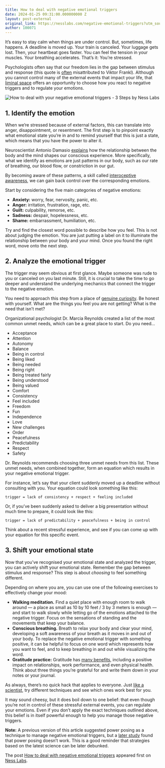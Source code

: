 ```yaml
---
title: How to deal with negative emotional triggers
date: 2024-01-25 09:31:00.000000000 Z
layout: post-external
original_link: https://nesslabs.com/negative-emotional-triggers?utm_source=rss&utm_medium=rss&utm_campaign=negative-emotional-triggers
author: 100071
---
```


It’s easy to stay calm when things are under control. But, sometimes, life happens. A deadline is moved up. Your train is canceled. Your luggage gets lost. Then, your heartbeat goes faster. You can feel the tension in your muscles. Your breathing accelerates. That’s it: You’re stressed.

Psychologists often say that our freedom lies in the gap between stimulus and response (this quote is [often](https://www.viktorfrankl.org/quote_stimulus.html) misattributed to Viktor Frankl). Although you cannot control many of the external events that impact your life, that [liminal space](https://nesslabs.com/liminal-creativity) offers an opportunity to choose how you react to negative triggers and to regulate your emotions.

![How to deal with your negative emotional triggers - 3 Steps by Ness Labs](https://nesslabs.com/wp-content/uploads/2024/01/negative-emotional-triggers-banner-1024x574.png)

## 1. Identify the emotion

When we’re stressed because of external factors, this can translate into anger, disappointment, or resentment. The first step is to pinpoint exactly what emotional state you’re in and to remind yourself that this is just a state, which means that you have the power to alter it.

Neuroscientist Antonio Damasio [explains](https://amzn.to/2GkMjrm) how the relationship between the body and the mind shapes our conscious experience. More specifically, what we identify as emotions are just patterns in our body, such as our rate of breathing, our blood flow, or constriction in our gut.

By becoming aware of these patterns, a skill called [interoceptive awareness](https://nesslabs.com/interoception), we can gain back control over the corresponding emotions.

Start by considering the five main categories of negative emotions:

- **Anxiety:** worry, fear, nervosity, panic, etc.
- **Anger:** irritation, frustration, rage, etc.
- **Guilt:** culpability, remorse, etc.
- **Sadness:** despair, hopelessness, etc.
- **Shame:** embarrassment, humiliation, etc.

Try and find the closest word possible to describe how you feel. This is not about judging the emotion. You are just putting a label on it to illuminate the relationship between your body and your mind. Once you found the right word, move onto the next step.

## 2. Analyze the emotional trigger

The trigger may seem obvious at first glance. Maybe someone was rude to you or canceled on you last minute. Still, it is crucial to take the time to go deeper and understand the underlying mechanics that connect the trigger to the negative emotion.

You need to approach this step from a place of [genuine curiosity](https://nesslabs.com/science-of-curiosity). Be honest with yourself. What are the things you feel you are not getting? What is the need that isn’t met?

Organizational psychologist Dr. Marcia Reynolds created a list of the most common unmet needs, which can be a great place to start. Do you need…

- Acceptance
- Attention
- Autonomy
- Balance
- Being in control
- Being liked
- Being needed
- Being right
- Being treated fairly
- Being understood
- Being valued
- Comfort
- Consistency
- Feel included
- Freedom
- Fun
- Independence
- Love
- New challenges
- Order
- Peacefulness
- Predictability
- Respect
- Safety

Dr. Reynolds recommends choosing three unmet needs from this list. These unmet needs, when combined together, form an equation which results in your negative emotional trigger.

For instance, let’s say that your client suddenly moved up a deadline without consulting with you. Your equation could look something like this:

```
trigger = lack of consistency + respect + feeling included
```

Or, if you’ve been suddenly asked to deliver a big presentation without much time to prepare, it could look like this:

```
trigger = lack of predictability + peacefulness + being in control
```

Think about a recent stressful experience, and see if you can come up with your equation for this specific event.

## 3. Shift your emotional state

Now that you’ve recognised your emotional state and analyzed the trigger, you can actively shift your emotional state. Remember the gap between stimulus and response? This step is about _choosing_ to feel something different.

Depending on where you are, you can use one of the following exercises to effectively change your mood:

- **Walking meditation.** Find a quiet place with enough room to walk around — a place as small as 10 by 10 feet / 3 by 3 meters is enough — and start to walk slowly while letting go of the emotions attached to the negative trigger. Focus on the sensations of standing and the movements that keep your balance.
- **Conscious breathing.** Breath to relax your body and clear your mind, developing a soft awareness of your breath as it moves in and out of your body. To replace the negative emotional trigger with something positive, it can be helpful to focus on one word which represents how you want to feel, and to keep breathing in and out while visualizing the word.
- **Gratitude practice:** Gratitude has [many benefits](https://nesslabs.com/gratitude), including a positive impact on relationships, work performance, and even physical health. Think about three things you’re grateful for and write them down in your notes or your journal.

As always, there’s no quick hack that applies to everyone. Just [like a scientist](https://nesslabs.com/personal-experiments), try different techniques and see which ones work best for you.

It may sound cheesy, but it does boil down to one belief: that even though you’re not in control of these stressful external events, you can regulate your emotions. Even if you don’t apply the exact techniques outlined above, this belief is in itself powerful enough to help you manage those negative triggers.

**Note:** A previous version of this article suggested power posing as a technique to manage negative emotional triggers, but a [later study](https://www.sciencedaily.com/releases/2019/10/191001110824.htm) found that power posing doesn’t work. This is a good reminder that strategies based on the latest science can be later debunked.

The post [How to deal with negative emotional triggers](https://nesslabs.com/negative-emotional-triggers) appeared first on [Ness Labs](https://nesslabs.com).

